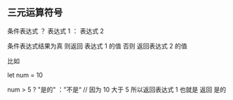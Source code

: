 ## 三元运算符号

条件表达式 ？ 表达式 1 ： 表达式 2

条件表达式结果为真 则返回 表达式 1 的值 否则 返回表达式 2 的值

比如

let num = 10

num > 5 ? "是的" ：”不是“ // 因为 10 大于 5 所以返回表达式 1 也就是 返回 是的
